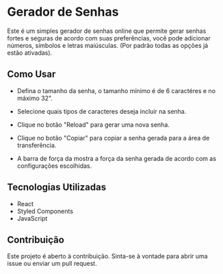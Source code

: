 # Gerador de Senhas

Este é um simples gerador de senhas online que permite gerar senhas fortes e seguras de acordo com suas preferências, você pode adicionar números, símbolos e letras maiúsculas.
(Por padrão todas as opções já estão ativadas).

## Como Usar

- Defina o tamanho da senha, o tamanho mínimo é de 6 caractéres e no máximo 32".

- Selecione quais tipos de caracteres deseja incluir na senha.
- Clique no botão "Reload" para gerar uma nova senha.
- Clique no botão "Copiar" para copiar a senha gerada para a área de transferência.
- A barra de força da mostra a força da senha gerada de acordo com as configurações escolhidas.


## Tecnologias Utilizadas

- React
- Styled Components
- JavaScript

## Contribuição

Este projeto é aberto à contribuição. Sinta-se à vontade para abrir uma issue ou enviar um pull request.